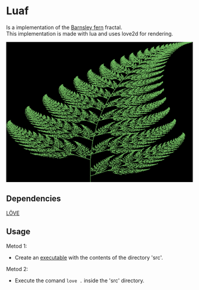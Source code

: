 # Luaf
Is a implementation of the [Barnsley fern](https://en.wikipedia.org/wiki/Barnsley_fern) fractal.  
This implementation is made with lua and uses love2d for rendering.

![leaf](leaf.png)

## Dependencies
[LÖVE](https://love2d.org/)

## Usage

Metod 1:
- Create an [executable](https://love2d.org/wiki/Game_Distribution) with the contents of the directory 'src'.  

Metod 2:
- Execute the comand `love .` inside the 'src' directory.
